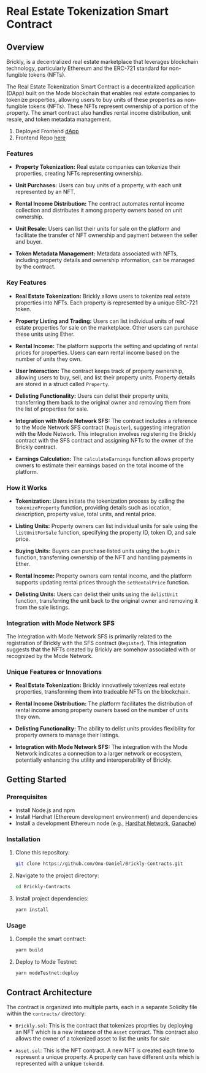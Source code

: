 # Real Estate Tokenization Smart Contract

## Overview

Brickly, is a decentralized real estate marketplace that leverages blockchain technology, particularly Ethereum and the ERC-721 standard for non-fungible tokens (NFTs).

The Real Estate Tokenization Smart Contract is a decentralized application (DApp) built on the Mode blockchain that enables real estate companies to tokenize properties, allowing users to buy units of these properties as non-fungible tokens (NFTs). These NFTs represent ownership of a portion of the property. The smart contract also handles rental income distribution, unit resale, and token metadata management.

1. Deployed Frontend [dApp](brickly-wheat.vercel.app)
2. Frontend Repo [here](https://github.com/Onu-Daniel/brickly.git)

### Features

- **Property Tokenization:** Real estate companies can tokenize their properties, creating NFTs representing ownership.

- **Unit Purchases:** Users can buy units of a property, with each unit represented by an NFT.

- **Rental Income Distribution:** The contract automates rental income collection and distributes it among property owners based on unit ownership.

- **Unit Resale:** Users can list their units for sale on the platform and facilitate the transfer of NFT ownership and payment between the seller and buyer.

- **Token Metadata Management:** Metadata associated with NFTs, including property details and ownership information, can be managed by the contract.

### Key Features

- **Real Estate Tokenization:** Brickly allows users to tokenize real estate properties into NFTs. Each property is represented by a unique ERC-721 token.

- **Property Listing and Trading:** Users can list individual units of real estate properties for sale on the marketplace. Other users can purchase these units using Ether.

- **Rental Income:** The platform supports the setting and updating of rental prices for properties. Users can earn rental income based on the number of units they own.

- **User Interaction:** The contract keeps track of property ownership, allowing users to buy, sell, and list their property units. Property details are stored in a struct called `Property`.

- **Delisting Functionality:** Users can delist their property units, transferring them back to the original owner and removing them from the list of properties for sale.

- **Integration with Mode Network SFS:** The contract includes a reference to the Mode Network SFS contract (`Register`), suggesting integration with the Mode Network. This integration involves registering the Brickly contract with the SFS contract and assigning NFTs to the owner of the Brickly contract.

- **Earnings Calculation:** The `calculateEarnings` function allows property owners to estimate their earnings based on the total income of the platform.

### How it Works

- **Tokenization:** Users initiate the tokenization process by calling the `tokenizeProperty` function, providing details such as location, description, property value, total units, and rental price.

- **Listing Units:** Property owners can list individual units for sale using the `listUnitForSale` function, specifying the property ID, token ID, and sale price.

- **Buying Units:** Buyers can purchase listed units using the `buyUnit` function, transferring ownership of the NFT and handling payments in Ether.

- **Rental Income:** Property owners earn rental income, and the platform supports updating rental prices through the `setRentalPrice` function.

- **Delisting Units:** Users can delist their units using the `delistUnit` function, transferring the unit back to the original owner and removing it from the sale listings.

### Integration with Mode Network SFS

The integration with Mode Network SFS is primarily related to the registration of Brickly with the SFS contract (`Register`). This integration suggests that the NFTs created by Brickly are somehow associated with or recognized by the Mode Network.

### Unique Features or Innovations

- **Real Estate Tokenization:** Brickly innovatively tokenizes real estate properties, transforming them into tradeable NFTs on the blockchain.

- **Rental Income Distribution:** The platform facilitates the distribution of rental income among property owners based on the number of units they own.

- **Delisting Functionality:** The ability to delist units provides flexibility for property owners to manage their listings.

- **Integration with Mode Network SFS:** The integration with the Mode Network indicates a connection to a larger network or ecosystem, potentially enhancing the utility and interoperability of Brickly.

## Getting Started

### Prerequisites

- Install Node.js and npm
- Install Hardhat (Ethereum development environment) and dependencies
- Install a development Ethereum node (e.g., [Hardhat Network](https://hardhat.org/hardhat-network/), [Ganache](https://www.trufflesuite.com/ganache))

### Installation

1. Clone this repository:

   ```bash
   git clone https://github.com/Onu-Daniel/Brickly-Contracts.git
   ```

2. Navigate to the project directory:

   ```bash
   cd Brickly-Contracts
   ```

3. Install project dependencies:

   ```bash
   yarn install
   ```

### Usage

1. Compile the smart contract:

   ```bash
   yarn build
   ```

2. Deploy to Mode Testnet:

   ```bash
   yarn modeTestnet:deploy
   ```

## Contract Architecture

The contract is organized into multiple parts, each in a separate Solidity file within the `contracts/` directory:

- `Brickly.sol`:
This is the contract that tokenizes proprties by deploying an NFT which is a new instance of the `Asset` contract.
This contract also allows the owner of a tokenized asset to list the units for sale

- `Asset.sol`:
This is the NFT contract. A new NFT is created each time to represent a unique property.
A property can have different units which is represented with a unique `tokenId`.
